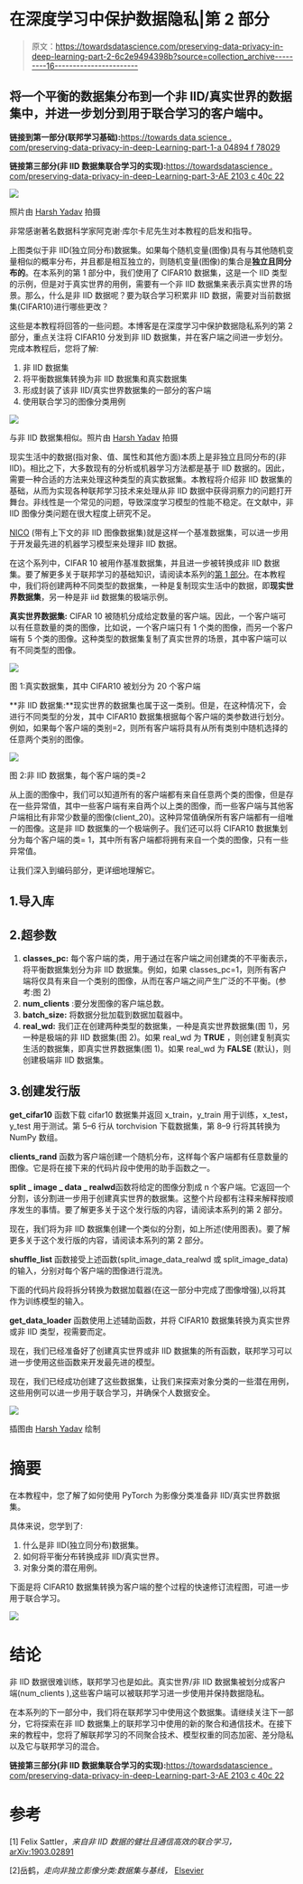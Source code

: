 # 在深度学习中保护数据隐私|第 2 部分

> 原文：<https://towardsdatascience.com/preserving-data-privacy-in-deep-learning-part-2-6c2e9494398b?source=collection_archive---------16----------------------->

## 将一个平衡的数据集分布到一个非 IID/真实世界的数据集中，并进一步划分到用于联合学习的客户端中。

**链接到第一部分(联邦学习基础):**[https://towards data science . com/preserving-data-privacy-in-deep-Learning-part-1-a 04894 f 78029](/preserving-data-privacy-in-deep-learning-part-1-a04894f78029)

**链接第三部分(非 IID 数据集联合学习的实现):**[https://towardsdatascience . com/preserving-data-privacy-in-deep-Learning-part-3-AE 2103 c 40c 22](/preserving-data-privacy-in-deep-learning-part-3-ae2103c40c22)

![](img/3002f198bb440e028f0fe433a0ad923d.png)

照片由 [Harsh Yadav](https://www.instagram.com/yourviewfrommylens/) 拍摄

非常感谢著名数据科学家阿克谢·库尔卡尼先生对本教程的启发和指导。

上图类似于非 IID(独立同分布)数据集。如果每个随机变量(图像)具有与其他随机变量相似的概率分布，并且都是相互独立的，则随机变量(图像)的集合是**独立且同分布的**。在本系列的第 1 部分中，我们使用了 CIFAR10 数据集，这是一个 IID 类型的示例，但是对于真实世界的用例，需要有一个非 IID 数据集来表示真实世界的场景。那么，什么是非 IID 数据呢？要为联合学习积累非 IID 数据，需要对当前数据集(CIFAR10)进行哪些更改？

这些是本教程将回答的一些问题。本博客是在深度学习中保护数据隐私系列的第 2 部分，重点关注将 CIFAR10 分发到非 IID 数据集，并在客户端之间进一步划分。完成本教程后，您将了解:

1.  非 IID 数据集
2.  将平衡数据集转换为非 IID 数据集和真实数据集
3.  形成封装了该非 IID/真实世界数据集的一部分的客户端
4.  使用联合学习的图像分类用例

![](img/bf2bf4a98640fef780854068f1fdfed3.png)

与非 IID 数据集相似。照片由 [Harsh Yadav](https://www.instagram.com/yourviewfrommylens/) 拍摄

现实生活中的数据(指对象、值、属性和其他方面)本质上是非独立且同分布的(非 IID)。相比之下，大多数现有的分析或机器学习方法都是基于 IID 数据的。因此，需要一种合适的方法来处理这种类型的真实数据集。本教程将介绍非 IID 数据集的基础，从而为实现各种联邦学习技术来处理从非 IID 数据中获得洞察力的问题打开舞台。非线性是一个常见的问题，导致深度学习模型的性能不稳定。在文献中，非 IID 图像分类问题在很大程度上研究不足。

[NICO](https://www.sciencedirect.com/science/article/abs/pii/S0031320320301862?via%3Dihub) (带有上下文的非 IID 图像数据集)就是这样一个基准数据集，可以进一步用于开发最先进的机器学习模型来处理非 IID 数据。

在这个系列中，CIFAR 10 被用作基准数据集，并且进一步被转换成非 IID 数据集。要了解更多关于联邦学习的基础知识，请阅读本系列的[第 1 部分](/preserving-data-privacy-in-deep-learning-part-1-a04894f78029)。在本教程中，我们将创建两种不同类型的数据集，一种是复制现实生活中的数据，即**现实世界数据集**，另一种是非 iid 数据集的极端示例。

**真实世界数据集:** CIFAR 10 被随机分成给定数量的客户端。因此，一个客户端可以有任意数量的类的图像，比如说，一个客户端只有 1 个类的图像，而另一个客户端有 5 个类的图像。这种类型的数据集复制了真实世界的场景，其中客户端可以有不同类型的图像。

![](img/52dfd8a70d3e17f753ef940874d2f611.png)

图 1:真实数据集，其中 CIFAR10 被划分为 20 个客户端

**非 IID 数据集:**现实世界的数据集也属于这一类别。但是，在这种情况下，会进行不同类型的分发，其中 CIFAR10 数据集根据每个客户端的类参数进行划分。例如，如果每个客户端的类别=2，则所有客户端将具有从所有类别中随机选择的任意两个类别的图像。

![](img/64195194ad45d51c40d45ea40e4ee2d7.png)

图 2:非 IID 数据集，每个客户端的类=2

从上面的图像中，我们可以知道所有的客户端都有来自任意两个类的图像，但是存在一些异常值，其中一些客户端有来自两个以上类的图像，而一些客户端与其他客户端相比有非常少数量的图像(client_20)。这种异常值确保所有客户端都有一组唯一的图像。这是非 IID 数据集的一个极端例子。我们还可以将 CIFAR10 数据集划分为每个客户端的类= 1，其中所有客户端都将拥有来自一个类的图像，只有一些异常值。

让我们深入到编码部分，更详细地理解它。

## 1.导入库

## 2.超参数

1.  **classes_pc:** 每个客户端的类，用于通过在客户端之间创建类的不平衡表示，将平衡数据集划分为非 IID 数据集。例如，如果 classes_pc=1，则所有客户端将仅具有来自一个类别的图像，从而在客户端之间产生广泛的不平衡。(参考:图 2)
2.  **num_clients** :要分发图像的客户端总数。
3.  **batch_size:** 将数据分批加载到数据加载器中。
4.  **real_wd:** 我们正在创建两种类型的数据集，一种是真实世界数据集(图 1)，另一种是极端的非 IID 数据集(图 2)。如果 real_wd 为 **TRUE** ，则创建复制真实生活的数据集，即真实世界数据集(图 1)。如果 real_wd 为 **FALSE** (默认)，则创建极端非 IID 数据集。

## 3.创建发行版

**get_cifar10** 函数下载 cifar10 数据集并返回 x_train，y_train 用于训练，x_test，y_test 用于测试。第 5–6 行从 torchvision 下载数据集，第 8–9 行将其转换为 NumPy 数组。

**clients_rand** 函数为客户端创建一个随机分布，这样每个客户端都有任意数量的图像。它是将在接下来的代码片段中使用的助手函数之一。

**split _ image _ data _ realwd**函数将给定的图像分割成 n 个客户端。它返回一个分割，该分割进一步用于创建真实世界的数据集。这整个片段都有注释来解释按顺序发生的事情。要了解更多关于这个发行版的内容，请阅读本系列的第 2 部分。

现在，我们将为非 IID 数据集创建一个类似的分割，如上所述(使用图表)。要了解更多关于这个发行版的内容，请阅读本系列的第 2 部分。

**shuffle_list** 函数接受上述函数(split_image_data_realwd 或 split_image_data)的输入，分别对每个客户端的图像进行混洗。

下面的代码片段将拆分转换为数据加载器(在这一部分中完成了图像增强),以将其作为训练模型的输入。

**get_data_loader** 函数使用上述辅助函数，并将 CIFAR10 数据集转换为真实世界或非 IID 类型，视需要而定。

现在，我们已经准备好了创建真实世界或非 IID 数据集的所有函数，联邦学习可以进一步使用这些函数来开发最先进的模型。

现在，我们已经成功创建了这些数据集，让我们来探索对象分类的一些潜在用例，这些用例可以进一步用于联合学习，并确保个人数据安全。

![](img/9788f21a0e97b1cec9ea701b07f8bff2.png)

插图由 [Harsh Yadav](https://www.linkedin.com/in/harsh-yadav-1bba69127/) 绘制

# 摘要

在本教程中，您了解了如何使用 PyTorch 为影像分类准备非 IID/真实世界数据集。

具体来说，您学到了:

1.  什么是非 IID(独立同分布)数据集。
2.  如何将平衡分布转换成非 IID/真实世界。
3.  对象分类的潜在用例。

下面是将 CIFAR10 数据集转换为客户端的整个过程的快速修订流程图，可进一步用于联合学习。

![](img/53d4a45f1e3a1d10ac03a0cfc3f04739.png)

# 结论

非 IID 数据很难训练，联邦学习也是如此。真实世界/非 IID 数据集被划分成客户端(num_clients ),这些客户端可以被联邦学习进一步使用并保持数据隐私。

在本系列的下一部分中，我们将在联邦学习中使用这个数据集。请继续关注下一部分，它将探索在非 IID 数据集上的联邦学习中使用的新的聚合和通信技术。在接下来的教程中，您将了解联邦学习的不同聚合技术、模型权重的同态加密、差分隐私以及它与联邦学习的混合。

**链接第三部分(非 IID 数据集联合学习的实现):**[https://towardsdatascience . com/preserving-data-privacy-in-deep-Learning-part-3-AE 2103 c 40c 22](/preserving-data-privacy-in-deep-learning-part-3-ae2103c40c22)

# 参考

[1] Felix Sattler，*来自非 IID 数据的健壮且通信高效的联合学习，* [arXiv:1903.02891](https://arxiv.org/abs/1903.02891)

[2]岳鹤，*走向非独立影像分类:数据集与基线，* [Elsevier](https://www.sciencedirect.com/science/article/abs/pii/S0031320320301862?via%3Dihub)